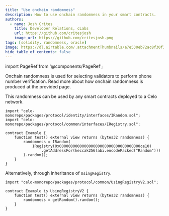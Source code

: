 ```yaml
---
title: "Use onchain randomness"
description: How to use onchain randomness in your smart contracts.
authors:
  - name: Josh Crites
    title: Developer Relations, cLabs
    url: https://github.com/critesjosh
    image_url: https://github.com/critesjosh.png
tags: [solidity, randomness, oracle]
image: https://dl.airtable.com/.attachmentThumbnails/a7e530eb72ac8f30f37c0a3447ef0e7d/72e944da
hide_table_of_contents: false
---
```


import PageRef from '@components/PageRef';

Onchain randomness is used for selecting validators to perform phone number verification. Read more about how onchain randomness is produced at the provided page.

<!--truncate-->

<PageRef url="/celo-codebase/protocol/identity/randomness" pageName="Randomness" />

This randomness can be used by any smart contracts deployed to a Celo network.

```solidity
import "celo-monorepo/packages/protocol/identity/interfaces/IRandom.sol";
import "celo-monorepo/packages/protocol/common/interfaces/IRegistry.sol";

contract Example {
    function test() external view returns (bytes32 randomness) {
        randomness = IRandom(
            IRegistry(0x000000000000000000000000000000000000ce10)
                .getAddressFor(keccak256(abi.encodePacked("Random")))
        ).random();
    }
}
```

Alternatively, through inheritance of `UsingRegistry`.

```solidity
import "celo-monorepo/packages/protocol/common/UsingRegistryV2.sol";

contract Example is UsingRegistryV2 {
    function test() external view returns (bytes32 randomness) {
        randomness = getRandom().random();
    }
}
```
